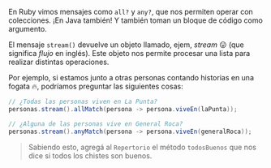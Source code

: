 En Ruby <i class="da da-ruby"></i> vimos mensajes como `all?` y `any?`, que nos permiten operar con colecciones. ¡En Java también! Y también toman un bloque de código como argumento. 

El mensaje `stream()` devuelve un objeto llamado, ejem, _stream_ :stuck_out_tongue: (que significa _flujo_ en inglés). Este objeto nos permite procesar una lista para realizar distintas operaciones.

Por ejemplo, si estamos junto a otras personas contando historias en una fogata :fire:, podríamos preguntar las siguientes cosas:

```java
// ¿Todas las personas viven en La Punta?
personas.stream().allMatch(persona -> persona.viveEn(laPunta));

// ¿Alguna de las personas vive en General Roca?
personas.stream().anyMatch(persona -> persona.viveEn(generalRoca));
```

> Sabiendo esto, agregá al `Repertorio` el método `todosBuenos` que nos dice si todos los chistes son buenos.  